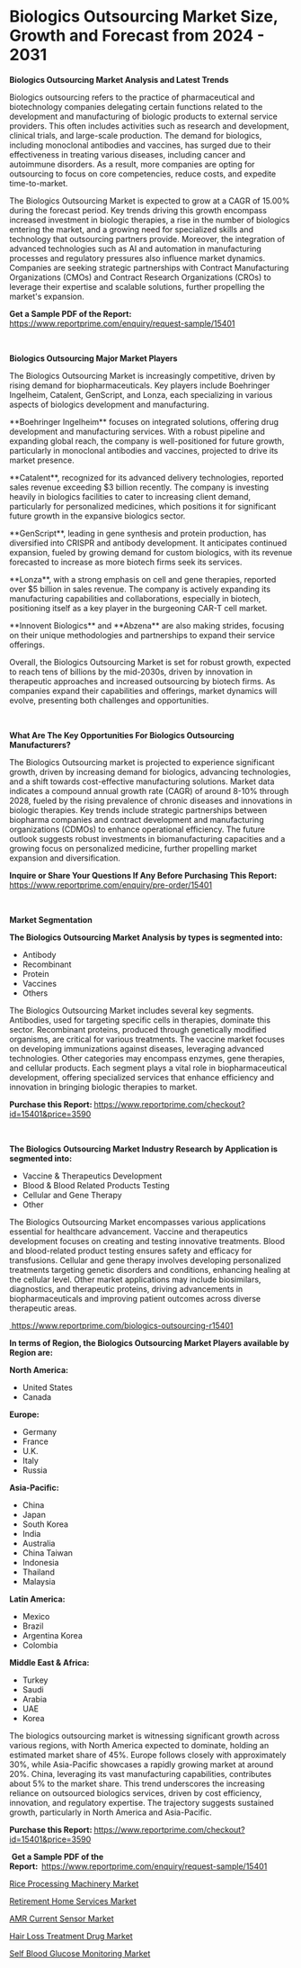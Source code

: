 <p><h1>Biologics Outsourcing Market Size, Growth and Forecast from 2024 - 2031</h1></p><p><strong>Biologics Outsourcing Market Analysis and Latest Trends</strong></p>
<p><p>Biologics outsourcing refers to the practice of pharmaceutical and biotechnology companies delegating certain functions related to the development and manufacturing of biologic products to external service providers. This often includes activities such as research and development, clinical trials, and large-scale production. The demand for biologics, including monoclonal antibodies and vaccines, has surged due to their effectiveness in treating various diseases, including cancer and autoimmune disorders. As a result, more companies are opting for outsourcing to focus on core competencies, reduce costs, and expedite time-to-market.</p><p>The Biologics Outsourcing Market is expected to grow at a CAGR of 15.00% during the forecast period. Key trends driving this growth encompass increased investment in biologic therapies, a rise in the number of biologics entering the market, and a growing need for specialized skills and technology that outsourcing partners provide. Moreover, the integration of advanced technologies such as AI and automation in manufacturing processes and regulatory pressures also influence market dynamics. Companies are seeking strategic partnerships with Contract Manufacturing Organizations (CMOs) and Contract Research Organizations (CROs) to leverage their expertise and scalable solutions, further propelling the market's expansion.</p></p>
<p><strong>Get a Sample PDF of the Report:&nbsp;</strong> <a href="https://www.reportprime.com/enquiry/request-sample/15401?utm_campaign=84&utm_medium=2&utm_source=Github&utm_content=ia&utm_term=29112024&utm_id=biologics-outsourcing">https://www.reportprime.com/enquiry/request-sample/15401</a></p>
<p>&nbsp;</p>
<p><strong>Biologics Outsourcing Major Market Players</strong></p>
<p><p>The Biologics Outsourcing Market is increasingly competitive, driven by rising demand for biopharmaceuticals. Key players include Boehringer Ingelheim, Catalent, GenScript, and Lonza, each specializing in various aspects of biologics development and manufacturing.</p><p>**Boehringer Ingelheim** focuses on integrated solutions, offering drug development and manufacturing services. With a robust pipeline and expanding global reach, the company is well-positioned for future growth, particularly in monoclonal antibodies and vaccines, projected to drive its market presence.</p><p>**Catalent**, recognized for its advanced delivery technologies, reported sales revenue exceeding $3 billion recently. The company is investing heavily in biologics facilities to cater to increasing client demand, particularly for personalized medicines, which positions it for significant future growth in the expansive biologics sector.</p><p>**GenScript**, leading in gene synthesis and protein production, has diversified into CRISPR and antibody development. It anticipates continued expansion, fueled by growing demand for custom biologics, with its revenue forecasted to increase as more biotech firms seek its services.</p><p>**Lonza**, with a strong emphasis on cell and gene therapies, reported over $5 billion in sales revenue. The company is actively expanding its manufacturing capabilities and collaborations, especially in biotech, positioning itself as a key player in the burgeoning CAR-T cell market.</p><p>**Innovent Biologics** and **Abzena** are also making strides, focusing on their unique methodologies and partnerships to expand their service offerings. </p><p>Overall, the Biologics Outsourcing Market is set for robust growth, expected to reach tens of billions by the mid-2030s, driven by innovation in therapeutic approaches and increased outsourcing by biotech firms. As companies expand their capabilities and offerings, market dynamics will evolve, presenting both challenges and opportunities.</p></p>
<p>&nbsp;</p>
<p><strong>What Are The Key Opportunities For Biologics Outsourcing Manufacturers?</strong></p>
<p><p>The Biologics Outsourcing market is projected to experience significant growth, driven by increasing demand for biologics, advancing technologies, and a shift towards cost-effective manufacturing solutions. Market data indicates a compound annual growth rate (CAGR) of around 8-10% through 2028, fueled by the rising prevalence of chronic diseases and innovations in biologic therapies. Key trends include strategic partnerships between biopharma companies and contract development and manufacturing organizations (CDMOs) to enhance operational efficiency. The future outlook suggests robust investments in biomanufacturing capacities and a growing focus on personalized medicine, further propelling market expansion and diversification.</p></p>
<p><strong>Inquire or Share Your Questions If Any Before Purchasing This Report:</strong> <a href="https://www.reportprime.com/enquiry/pre-order/15401?utm_campaign=84&utm_medium=2&utm_source=Github&utm_content=ia&utm_term=29112024&utm_id=biologics-outsourcing">https://www.reportprime.com/enquiry/pre-order/15401</a></p>
<p>&nbsp;</p>
<p><strong>Market Segmentation</strong></p>
<p><strong>The Biologics Outsourcing Market Analysis by types is segmented into:</strong></p>
<p><ul><li>Antibody</li><li>Recombinant</li><li>Protein</li><li>Vaccines</li><li>Others</li></ul></p>
<p><p>The Biologics Outsourcing Market includes several key segments. Antibodies, used for targeting specific cells in therapies, dominate this sector. Recombinant proteins, produced through genetically modified organisms, are critical for various treatments. The vaccine market focuses on developing immunizations against diseases, leveraging advanced technologies. Other categories may encompass enzymes, gene therapies, and cellular products. Each segment plays a vital role in biopharmaceutical development, offering specialized services that enhance efficiency and innovation in bringing biologic therapies to market.</p></p>
<p><strong>Purchase this Report:&nbsp;</strong><a href="https://www.reportprime.com/checkout?id=15401&price=3590&utm_campaign=84&utm_medium=2&utm_source=Github&utm_content=ia&utm_term=29112024&utm_id=biologics-outsourcing">https://www.reportprime.com/checkout?id=15401&price=3590</a></p>
<p>&nbsp;</p>
<p><strong>The Biologics Outsourcing Market Industry Research by Application is segmented into:</strong></p>
<p><ul><li>Vaccine & Therapeutics Development</li><li>Blood & Blood Related Products Testing</li><li>Cellular and Gene Therapy</li><li>Other</li></ul></p>
<p><p>The Biologics Outsourcing Market encompasses various applications essential for healthcare advancement. Vaccine and therapeutics development focuses on creating and testing innovative treatments. Blood and blood-related product testing ensures safety and efficacy for transfusions. Cellular and gene therapy involves developing personalized treatments targeting genetic disorders and conditions, enhancing healing at the cellular level. Other market applications may include biosimilars, diagnostics, and therapeutic proteins, driving advancements in biopharmaceuticals and improving patient outcomes across diverse therapeutic areas.</p></p>
<p><a href="https://www.reportprime.com/biologics-outsourcing-r15401?utm_campaign=84&utm_medium=2&utm_source=Github&utm_content=ia&utm_term=29112024&utm_id=biologics-outsourcing">&nbsp;https://www.reportprime.com/biologics-outsourcing-r15401</a></p>
<p><strong>In terms of Region, the Biologics Outsourcing Market Players available by Region are:</strong></p>
<p>
    <p> <strong> North America: </strong>
        <ul>
            <li>United States</li>
            <li>Canada</li>
        </ul>
        </p> 
    <p> <strong> Europe: </strong>
        <ul>
            <li>Germany</li>
            <li>France</li>
            <li>U.K.</li>
            <li>Italy</li>
            <li>Russia</li>
        </ul>
        </p> 
    <p> <strong> Asia-Pacific: </strong>
        <ul>
            <li>China</li>
            <li>Japan</li>
            <li>South Korea</li>
            <li>India</li>
            <li>Australia</li>
            <li>China Taiwan</li>
            <li>Indonesia</li>
            <li>Thailand</li>
            <li>Malaysia</li>
        </ul>
        </p> 
    <p> <strong> Latin America: </strong>
        <ul>
            <li>Mexico</li>
            <li>Brazil</li>
            <li>Argentina Korea</li>
            <li>Colombia</li>
        </ul>
        </p> 
    <p> <strong> Middle East & Africa: </strong>
        <ul>
            <li>Turkey</li>
            <li>Saudi</li>
            <li>Arabia</li>
            <li>UAE</li>
            <li>Korea</li>
        </ul>
    </p>
    </p>
<p><p>The biologics outsourcing market is witnessing significant growth across various regions, with North America expected to dominate, holding an estimated market share of 45%. Europe follows closely with approximately 30%, while Asia-Pacific showcases a rapidly growing market at around 20%. China, leveraging its vast manufacturing capabilities, contributes about 5% to the market share. This trend underscores the increasing reliance on outsourced biologics services, driven by cost efficiency, innovation, and regulatory expertise. The trajectory suggests sustained growth, particularly in North America and Asia-Pacific.</p></p>
<p><strong>Purchase this Report: </strong><a href="https://www.reportprime.com/checkout?id=15401&price=3590&utm_campaign=84&utm_medium=2&utm_source=Github&utm_content=ia&utm_term=29112024&utm_id=biologics-outsourcing">https://www.reportprime.com/checkout?id=15401&price=3590</a></p>
<p>&nbsp;<strong>Get a Sample PDF of the Report:&nbsp;&nbsp;</strong><a href="https://www.reportprime.com/enquiry/request-sample/15401?utm_campaign=84&utm_medium=2&utm_source=Github&utm_content=ia&utm_term=29112024&utm_id=biologics-outsourcing">https://www.reportprime.com/enquiry/request-sample/15401</a></p>
<p><strong></strong></p>
<p><p><a href="https://www.linkedin.com/pulse/global-rice-processing-machinery-market-trends-innovations-lduxe?utm_campaign=84&utm_medium=2&utm_source=Github&utm_content=ia&utm_term=29112024&utm_id=biologics-outsourcing">Rice Processing Machinery Market</a></p><p><a href="https://github.com/jontyhinseyxe/Market-Research-Report-List-1/blob/main/retirement-home-services-market.md?utm_campaign=84&utm_medium=2&utm_source=Github&utm_content=ia&utm_term=29112024&utm_id=biologics-outsourcing">Retirement Home Services Market</a></p><p><a href="https://www.linkedin.com/pulse/regional-adaptations-global-amr-current-sensor-market-trends-overview-blxpc?utm_campaign=84&utm_medium=2&utm_source=Github&utm_content=ia&utm_term=29112024&utm_id=biologics-outsourcing">AMR Current Sensor Market</a></p><p><a href="https://issuu.com/reportprime-2/docs/hair-loss-treatment-drug-market-size-2030.pptx?utm_campaign=84&utm_medium=2&utm_source=Github&utm_content=ia&utm_term=29112024&utm_id=biologics-outsourcing">Hair Loss Treatment Drug Market</a></p><p><a href="https://github.com/AngelaWalsh696/Market-Research-Report-List-1/blob/main/self-blood-glucose-monitoring-market.md?utm_campaign=84&utm_medium=2&utm_source=Github&utm_content=ia&utm_term=29112024&utm_id=biologics-outsourcing">Self Blood Glucose Monitoring Market</a></p></p>